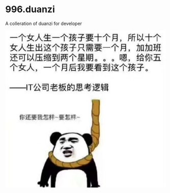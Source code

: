 # 996.duanzi

A colleration of duanzi for developer

![xx](./source/7b0207f9981419af38f4937495e083c.jpg)
